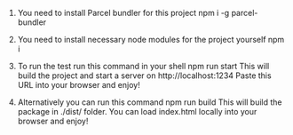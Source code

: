 1. You need to install Parcel bundler for this project
   npm i -g parcel-bundler

2. You need to install necessary node modules for the project yourself
   npm i

3. To run the test run this command in your shell
   npm run start
   This will build the project and start a server on http://localhost:1234
   Paste this URL into your browser and enjoy!

4. Alternatively you can run this command
   npm run build
   This will build the package in ./dist/ folder.
   You can load index.html locally into your browser and enjoy!
